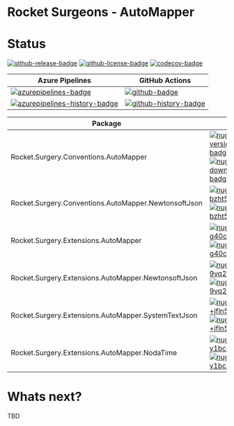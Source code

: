 # Rocket Surgeons - AutoMapper

# Status
<!-- badges -->
[![github-release-badge]][github-release]
[![github-license-badge]][github-license]
[![codecov-badge]][codecov]
<!-- badges -->

<!-- history badges -->
| Azure Pipelines | GitHub Actions |
| --------------- | -------------- |
| [![azurepipelines-badge]][azurepipelines] | [![github-badge]][github] |
| [![azurepipelines-history-badge]][azurepipelines-history] | [![github-history-badge]][github] |
<!-- history badges -->

<!-- nuget packages -->
| Package | NuGet |
| ------- | ----- |
| Rocket.Surgery.Conventions.AutoMapper | [![nuget-version-/wlx/bdorefw-badge]![nuget-downloads-/wlx/bdorefw-badge]][nuget-/wlx/bdorefw] |
| Rocket.Surgery.Conventions.AutoMapper.NewtonsoftJson | [![nuget-version-bzht5npclwvq-badge]![nuget-downloads-bzht5npclwvq-badge]][nuget-bzht5npclwvq] |
| Rocket.Surgery.Extensions.AutoMapper | [![nuget-version-g40cerr0u5ig-badge]![nuget-downloads-g40cerr0u5ig-badge]][nuget-g40cerr0u5ig] |
| Rocket.Surgery.Extensions.AutoMapper.NewtonsoftJson | [![nuget-version-9vq2lyvvl54w-badge]![nuget-downloads-9vq2lyvvl54w-badge]][nuget-9vq2lyvvl54w] |
| Rocket.Surgery.Extensions.AutoMapper.SystemTextJson | [![nuget-version-+jfln50w4pbg-badge]![nuget-downloads-+jfln50w4pbg-badge]][nuget-+jfln50w4pbg] |
| Rocket.Surgery.Extensions.AutoMapper.NodaTime | [![nuget-version-y1bc0wuvai2q-badge]![nuget-downloads-y1bc0wuvai2q-badge]][nuget-y1bc0wuvai2q] |
<!-- nuget packages -->

# Whats next?
TBD

<!-- generated references -->
[github-release]: https://github.com/RocketSurgeonsGuild/AutoMapper.Extensions/releases/latest
[github-release-badge]: https://img.shields.io/github/release/RocketSurgeonsGuild/AutoMapper.Extensions.svg?logo=github&style=flat "Latest Release"
[github-license]: https://github.com/RocketSurgeonsGuild/AutoMapper.Extensions/blob/master/LICENSE
[github-license-badge]: https://img.shields.io/github/license/RocketSurgeonsGuild/AutoMapper.Extensions.svg?style=flat "License"
[codecov]: https://codecov.io/gh/RocketSurgeonsGuild/AutoMapper.Extensions
[codecov-badge]: https://img.shields.io/codecov/c/github/RocketSurgeonsGuild/AutoMapper.Extensions.svg?color=E03997&label=codecov&logo=codecov&logoColor=E03997&style=flat "Code Coverage"
[azurepipelines]: https://rocketsurgeonsguild.visualstudio.com/Libraries/_build/latest?definitionId=16&branchName=master
[azurepipelines-badge]: https://img.shields.io/azure-devops/build/rocketsurgeonsguild/Libraries/16.svg?color=98C6FF&label=azure%20pipelines&logo=azuredevops&logoColor=98C6FF&style=flat "Azure Pipelines Status"
[azurepipelines-history]: https://rocketsurgeonsguild.visualstudio.com/Libraries/_build?definitionId=16&branchName=master
[azurepipelines-history-badge]: https://buildstats.info/azurepipelines/chart/rocketsurgeonsguild/Libraries/16?includeBuildsFromPullRequest=false "Azure Pipelines History"
[github]: https://github.com/RocketSurgeonsGuild/AutoMapper.Extensions/actions?query=workflow%3Aci
[github-badge]: https://img.shields.io/github/workflow/status/RocketSurgeonsGuild/AutoMapper.Extensions/ci.svg?label=github&logo=github&color=b845fc&logoColor=b845fc&style=flat "GitHub Actions Status"
[github-history-badge]: https://buildstats.info/github/chart/RocketSurgeonsGuild/AutoMapper.Extensions?includeBuildsFromPullRequest=false "GitHub Actions History"
[nuget-/wlx/bdorefw]: https://www.nuget.org/packages/Rocket.Surgery.Conventions.AutoMapper/
[nuget-version-/wlx/bdorefw-badge]: https://img.shields.io/nuget/v/Rocket.Surgery.Conventions.AutoMapper.svg?color=004880&logo=nuget&style=flat-square "NuGet Version"
[nuget-downloads-/wlx/bdorefw-badge]: https://img.shields.io/nuget/dt/Rocket.Surgery.Conventions.AutoMapper.svg?color=004880&logo=nuget&style=flat-square "NuGet Downloads"
[nuget-bzht5npclwvq]: https://www.nuget.org/packages/Rocket.Surgery.Conventions.AutoMapper.NewtonsoftJson/
[nuget-version-bzht5npclwvq-badge]: https://img.shields.io/nuget/v/Rocket.Surgery.Conventions.AutoMapper.NewtonsoftJson.svg?color=004880&logo=nuget&style=flat-square "NuGet Version"
[nuget-downloads-bzht5npclwvq-badge]: https://img.shields.io/nuget/dt/Rocket.Surgery.Conventions.AutoMapper.NewtonsoftJson.svg?color=004880&logo=nuget&style=flat-square "NuGet Downloads"
[nuget-g40cerr0u5ig]: https://www.nuget.org/packages/Rocket.Surgery.Extensions.AutoMapper/
[nuget-version-g40cerr0u5ig-badge]: https://img.shields.io/nuget/v/Rocket.Surgery.Extensions.AutoMapper.svg?color=004880&logo=nuget&style=flat-square "NuGet Version"
[nuget-downloads-g40cerr0u5ig-badge]: https://img.shields.io/nuget/dt/Rocket.Surgery.Extensions.AutoMapper.svg?color=004880&logo=nuget&style=flat-square "NuGet Downloads"
[nuget-9vq2lyvvl54w]: https://www.nuget.org/packages/Rocket.Surgery.Extensions.AutoMapper.NewtonsoftJson/
[nuget-version-9vq2lyvvl54w-badge]: https://img.shields.io/nuget/v/Rocket.Surgery.Extensions.AutoMapper.NewtonsoftJson.svg?color=004880&logo=nuget&style=flat-square "NuGet Version"
[nuget-downloads-9vq2lyvvl54w-badge]: https://img.shields.io/nuget/dt/Rocket.Surgery.Extensions.AutoMapper.NewtonsoftJson.svg?color=004880&logo=nuget&style=flat-square "NuGet Downloads"
[nuget-+jfln50w4pbg]: https://www.nuget.org/packages/Rocket.Surgery.Extensions.AutoMapper.SystemTextJson/
[nuget-version-+jfln50w4pbg-badge]: https://img.shields.io/nuget/v/Rocket.Surgery.Extensions.AutoMapper.SystemTextJson.svg?color=004880&logo=nuget&style=flat-square "NuGet Version"
[nuget-downloads-+jfln50w4pbg-badge]: https://img.shields.io/nuget/dt/Rocket.Surgery.Extensions.AutoMapper.SystemTextJson.svg?color=004880&logo=nuget&style=flat-square "NuGet Downloads"
[nuget-y1bc0wuvai2q]: https://www.nuget.org/packages/Rocket.Surgery.Extensions.AutoMapper.NodaTime/
[nuget-version-y1bc0wuvai2q-badge]: https://img.shields.io/nuget/v/Rocket.Surgery.Extensions.AutoMapper.NodaTime.svg?color=004880&logo=nuget&style=flat-square "NuGet Version"
[nuget-downloads-y1bc0wuvai2q-badge]: https://img.shields.io/nuget/dt/Rocket.Surgery.Extensions.AutoMapper.NodaTime.svg?color=004880&logo=nuget&style=flat-square "NuGet Downloads"
<!-- generated references -->

<!-- nuke-data
github:
  owner: RocketSurgeonsGuild
  repository: AutoMapper.Extensions
azurepipelines:
  account: rocketsurgeonsguild
  teamproject: Libraries
  builddefinition: 16
-->